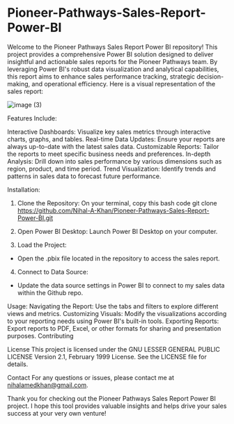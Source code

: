 # Pioneer-Pathways-Sales-Report-Power-BI
Welcome to the Pioneer Pathways Sales Report Power BI repository! This project provides a comprehensive Power BI solution designed to deliver insightful and actionable sales reports for the Pioneer Pathways team. By leveraging Power BI's robust data visualization and analytical capabilities, this report aims to enhance sales performance tracking, strategic decision-making, and operational efficiency. Here is a visual representation of the sales report:

![image (3)](https://github.com/user-attachments/assets/bff14524-db72-49b0-96a2-6995a5dc8e29)


Features Include:

Interactive Dashboards: Visualize key sales metrics through interactive charts, graphs, and tables.
Real-time Data Updates: Ensure your reports are always up-to-date with the latest sales data.
Customizable Reports: Tailor the reports to meet specific business needs and preferences.
In-depth Analysis: Drill down into sales performance by various dimensions such as region, product, and time period.
Trend Visualization: Identify trends and patterns in sales data to forecast future performance.

Installation:
1. Clone the Repository:
  On your terminal, copy this bash code
  git clone https://github.com/Nihal-A-Khan/Pioneer-Pathways-Sales-Report-Power-BI.git

2. Open Power BI Desktop: Launch Power BI Desktop on your computer.

3. Load the Project:
  - Open the .pbix file located in the repository to access the sales report.

4. Connect to Data Source:
  - Update the data source settings in Power BI to connect to my sales data within the Github repo.

Usage:
Navigating the Report: Use the tabs and filters to explore different views and metrics.
Customizing Visuals: Modify the visualizations according to your reporting needs using Power BI's built-in tools.
Exporting Reports: Export reports to PDF, Excel, or other formats for sharing and presentation purposes.
Contributing

License
This project is licensed under the GNU LESSER GENERAL PUBLIC LICENSE Version 2.1, February 1999 License. See the LICENSE file for details.

Contact
For any questions or issues, please contact me at nihalamedkhan@gmail.com.

Thank you for checking out the Pioneer Pathways Sales Report Power BI project. I hope this tool provides valuable insights and helps drive your sales success at your very own venture!
